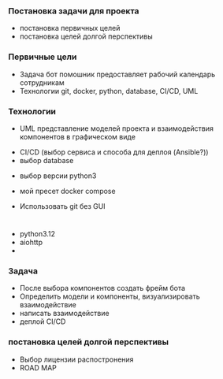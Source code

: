 ### Постановка задачи для проекта

- постановка первичных целей
- постановка целей долгой перспективы

### Первичные цели 
- Задача бот помошник предоставляет рабочий календарь сотрудникам 
- Технологии git, docker, python, database, CI/CD, UML

### Технологии
- UML представление моделей проекта и взаимодействия компонентов в графическом виде
* CI/CD (выбор сервиса и способа для деплоя (Ansible?))
* выбор database
- выбор версии python3 
* мой пресет docker compose
- Использовать git без GUI
#
- python3.12
- aiohttp
- 

### Задача
- После выбора компонентов создать фрейм бота 
- Определить модели и компоненты, визуализировать взаимодействие
- написать взаимодействие
- деплой CI/CD

### постановка целей долгой перспективы
- Выбор лицензии распостронения 
- ROAD MAP
